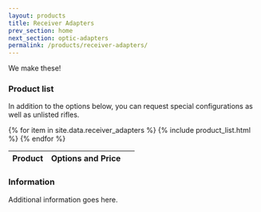 ```yaml
---
layout: products
title: Receiver Adapters
prev_section: home
next_section: optic-adapters
permalink: /products/receiver-adapters/
---
```


We make these!

### Product list

In addition to the options below, you can request special configurations as well as unlisted rifles.

<div class="mobile-side-scroller">

<table>
  <thead>
    <tr>
      <th>Product</th>
      <th><span class="option">Options</span> and <span class="flag">Price</span></th>
      <th>&nbsp;</th>
    </tr>
  </thead>
  <tbody>
{% for item in site.data.receiver_adapters %}
  {% include product_list.html %}
{% endfor %}

  </tbody>
</table>
</div>

### Information

Additional information goes here.
